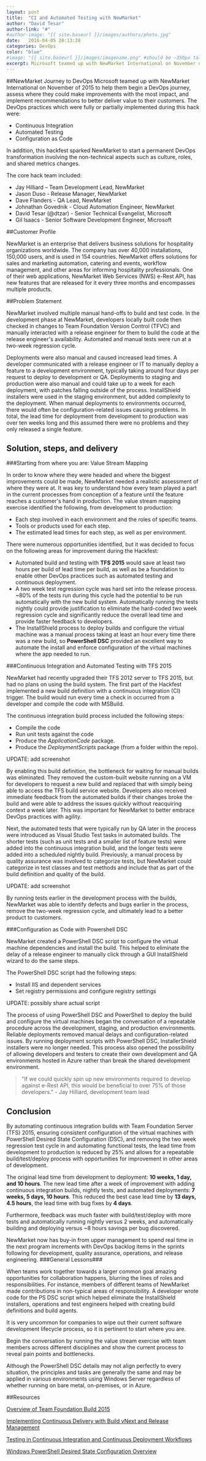 ```yaml
---
layout: post
title:  "CI and Automated Testing with NewMarket"
author: "David Tesar"
author-link: "#"
#author-image: "{{ site.baseurl }}/images/authors/photo.jpg"
date:   2016-04-05 20:13:28
categories: DevOps
color: "blue"
#image: "{{ site.baseurl }}/images/imagename.png" #should be ~350px tall
excerpt: Microsoft teamed up with NewMarket International on November of 2015 to help them begin a DevOps journey, assess where they could make improvements with the most impact, and implement recommendations to better deliver value to their customers.
---
```

##NewMarket Journey to DevOps
Microsoft teamed up with NewMarket International on November of 2015 to help them begin a DevOps journey, assess where they could make improvements with the most impact, and implement recommendations to better deliver value to their customers.  The DevOps practices which were fully or partially implemented during this hack were:

- Continuous Integration
- Automated Testing
- Configuration as Code

In addition, this hackfest sparked NewMarket to start a permanent DevOps transformation involving the non-technical aspects such as culture, roles, and shared metrics changes.

The core hack team included:

- Jay Hilliard – Team Development Lead, NewMarket
- Jason Duso - Release Manager, NewMarket
- Dave Flanders - QA Lead, NewMarket
- Johnathan Govednik - Cloud Automation Engineer, NewMarket
- David Tesar (@dtzar) - Senior Technical Evangelist, Microsoft
- Gil Isaacs - Senior Software Development Engineer, Microsoft

##Customer Profile

NewMarket is an enterprise that delivers business solutions for hospitality organizations worldwide.  The company has over 40,000 installations, 150,000 users, and is used in 154 countries. NewMarket offers solutions for sales and marketing automation, catering and events, workflow management, and other areas for informing hospitality professionals. One of their web applications, NewMarket Web Services (NWS) e-Rest API, has new features that are released for it every three months and encompasses multiple products.

##Problem Statement

NewMarket involved multiple manual hand-offs to build and test code. In the development phase at NewMarket, developers locally built code then checked in changes to Team Foundation Version Control (TFVC) and manually interacted with a release engineer for them to build the code at the release engineer's availability. Automated and manual tests were run at a two-week regression cycle. 

Deployments were also manual and caused increased lead times. A developer communicated with a release engineer or IT to manually deploy a feature to a development environment, typically taking around four days per request to deploy to development or QA. Deployments to staging and production were also manual and could take up to a week for each deployment, with patches falling outside of the process. InstallShield installers were used in the staging environment, but added complexity to the deployment. When manual deployments to environments occurred, there would often be configuration-related issues causing problems. In total, the lead time for deployment from development to production was over ten weeks long and this assumed there were no problems and they only released a single feature.

## Solution, steps, and delivery ##

###Starting from where you are: Value Stream Mapping

In order to know where they were headed and where the biggest improvements could be made, NewMarket needed a realistic assessment of where they were at. It was key to understand how every team played a part in the current processes from conception of a feature until the feature reaches a customer's hand in production. The value stream mapping exercise identified the following, from development to production: 

- Each step involved in each environment and the roles of specific teams.
- Tools or products used for each step.
- The estimated lead times for each step, as well as per environment.

There were numerous opportunities identified, but it was decided to focus on the following areas for improvement during the Hackfest: 

- Automated build and testing with **TFS 2015** would save at least two hours per build of lead time per build, as well as be a foundation to enable other DevOps practices such as automated testing and continuous deployment.
- A two week test regression cycle was hard set into the release process. ~80% of the tests run during this cycle had the potential to be run automatically with the new build system.  Automatically running the tests nightly could provide justification to eliminate the hard-coded two week regression cycle and significantly reduce the overall lead time and provide faster feedback to developers.
- The InstallShield process to deploy builds and configure the virtual machine was a manual process taking at least an hour every time there was a new build, so **PowerShell DSC** provided an excellent way to automate the install and enforce configuration of the virtual machines where the app needed to run. 

###Continuous Integration and Automated Testing with TFS 2015

NewMarket had recently upgraded their TFS 2012 server to TFS 2015, but had no plans on using the build system.
The first part of the Hackfest implemented a new build definition with a continuous integration (CI) trigger. The build would run every time a check in occurred from a developer and compile the code with MSBuild.

The continuous integration build process included the following steps: 

- Compile the code
- Run unit tests against the code
- Produce the *ApplicationCode* package.
- Produce the *DeploymentScripts* package (from a folder within the repo).

UPDATE: add screenshot

By enabling this build definition, the bottleneck for waiting for manual builds was eliminated. They removed the custom-built website running on a VM for developers to request a new build and replaced that with simply being able to access the TFS build service website.  Developers also received immediate feedback from the automated builds if their changes broke the build and were able to address the issues quickly without reacquiring context a week later. This was important for NewMarket to better embrace DevOps practices with agility.  

Next, the automated tests that were typically run by QA later in the process were introduced as Visual Studio Test tasks in automated builds. The shorter tests (such as unit tests and a smaller list of feature tests) were added into the continuous integration build, and the longer tests were added into a scheduled nightly build. Previously, a manual process by quality assurance was involved to categorize tests, but NewMarket could categorize in test classes and test methods and include that as part of the build definition and quality of the build. 

UPDATE: add screenshot

By running tests earlier in the development process with the builds, NewMarket was able to identify defects and bugs earlier in the process, remove the two-week regression cycle, and ultimately lead to a better product to customers. 

###Configuration as Code with Powershell DSC

NewMarket created a PowerShell DSC script to configure the virtual machine dependencies and install the build. This helped to eliminate the delay of a release engineer to manually click through a GUI InstallShield wizard to do the same steps.

The PowerShell DSC script had the following steps: 

- Install IIS and dependent services
- Set registry permissions and configure registry settings

UPDATE: possibly share actual script

The process of using PowerShell DSC and PowerShell to deploy the build and configure the virtual machines began the conversation of a repeatable procedure across the development, staging, and production environments. Reliable deployments removed manual delays and configuration-related issues. By running deployment scripts with PowerShell DSC, InstallerShield installers were no longer needed. This process also opened the possibility of allowing developers and testers to create their own development and QA environments hosted in Azure rather than break the shared development environment. 

> "If we could quickly spin up new environments required to develop against e-Rest API, this would be beneficial to over 75% of those developers." - Jay Hilliard, development team lead

## Conclusion ##
By automating continuous integration builds with Team Foundation Server (TFS) 2015, ensuring consistent configuration of the virtual machines with PowerShell Desired State Configuration (DSC), and removing the two week regression test cycle in and automating functional tests, the lead time from development to production is reduced by 25% and allows for a repeatable build/test/deploy process with opportunities for improvement in other areas of development.

The original lead time from development to deployment: **10 weeks, 1 day, and 10 hours**. The new lead time after a week of improvement with adding continuous integration builds, nightly tests, and automated deployments: **7 weeks, 5 days, 10 hours**. This reduced the best case lead time by **13 days, 4.5 hours**, the lead time with bug fixes by **4 days**.

Furthermore, feedback was much faster with build/test/deploy with more tests and automatically running nightly versus 2 weeks, and automatically building and deploying versus ~8 hours savings per bug discovered.

NewMarket now has buy-in from upper management to spend real time in the next program increments with DevOps backlog items in the sprints following for development, quality assurance, operations, and release engineering. 
###General Lessons###

When teams work together towards a larger common goal amazing opportunities for collaboration happens, blurring the lines of roles and responsibilities.  For instance, members of different teams of NewMarket made contributions in non-typical areas of responsibility.  A developer wrote code for the PS DSC script which helped eliminate the InstallShield installers, operations and test engineers helped with creating build definitions and build agents.

It is very uncommon for companies to wipe out their current software development lifecycle process, so it is pertinent to start where you are. 

Begin the conversation by running the value stream exercise with team members across different disciplines and show the current process to reveal pain points and bottlenecks. 

Although the PowerShell DSC details may not align perfectly to every situation, the principles and tasks are generally the same and may be applied in various environments using Windows Server regardless of whether running on bare metal, on-premises, or in Azure.

##Resources

[Overview of Team Foundation Build 2015 ](https://msdn.microsoft.com/en-us/library/vs/alm/build/feature-overview)

[Implementing Continuous Delivery with Build vNext and Release Management](http://blogs.msdn.com/b/charles_sterling/archive/2015/06/22/ci-and-cd-hands-on-lab.aspx)

[Testing in Continuous Integration and Continuous Deployment Workflows](https://blogs.msdn.microsoft.com/visualstudioalm/2015/05/29/testing-in-continuous-integration-and-continuous-deployment-workflows/)

[Windows PowerShell Desired State Configuration Overview](https://msdn.microsoft.com/en-us/powershell/dsc/overview)
